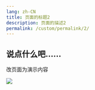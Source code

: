 ```yaml
---
lang: zh-CN
title: 页面的标题2
description: 页面的描述2
permalink: /custom/permalink/2/
---
```



## 说点什么吧……


改页面为演示内容

![](https://cdn.staticaly.com/gh/wuxin0011/vue-page@main/img/vue-page.png)